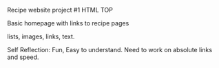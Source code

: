 Recipe website project #1 HTML TOP

Basic homepage with links to recipe pages

lists, images, links, text.

Self Reflection: Fun, Easy to understand. Need to work on absolute links and speed.
